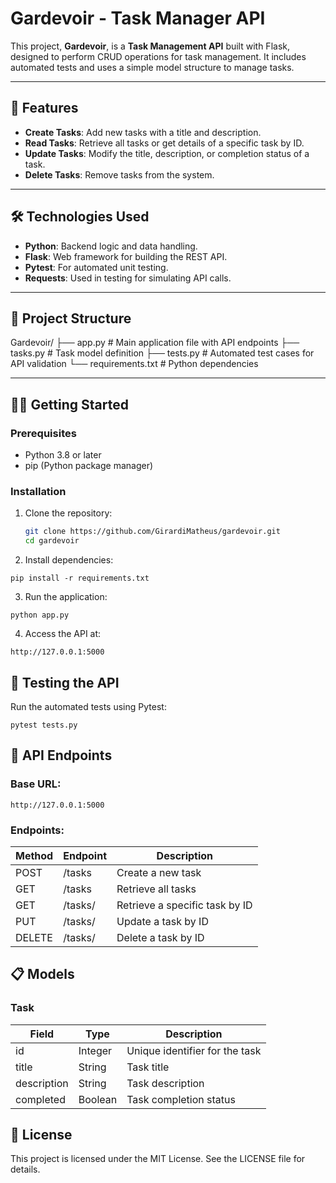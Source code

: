 # Gardevoir - Task Manager API

This project, **Gardevoir**, is a **Task Management API** built with Flask, designed to perform CRUD operations for task management. It includes automated tests and uses a simple model structure to manage tasks.

---

## 🚀 Features

- **Create Tasks**: Add new tasks with a title and description.
- **Read Tasks**: Retrieve all tasks or get details of a specific task by ID.
- **Update Tasks**: Modify the title, description, or completion status of a task.
- **Delete Tasks**: Remove tasks from the system.

---

## 🛠️ Technologies Used

- **Python**: Backend logic and data handling.
- **Flask**: Web framework for building the REST API.
- **Pytest**: For automated unit testing.
- **Requests**: Used in testing for simulating API calls.

---

## 📂 Project Structure
Gardevoir/ 
├── app.py # Main application file with API endpoints 
├── tasks.py # Task model definition 
├── tests.py # Automated test cases for API validation 
└── requirements.txt # Python dependencies

---

## 🧑‍💻 Getting Started

### Prerequisites
- Python 3.8 or later
- pip (Python package manager)

### Installation

1. Clone the repository:
   ```bash
   git clone https://github.com/GirardiMatheus/gardevoir.git
   cd gardevoir

2. Install dependencies:

```
pip install -r requirements.txt
```

3. Run the application:

```
python app.py
```

4. Access the API at:

```
http://127.0.0.1:5000
```

## 🧪 Testing the API
Run the automated tests using Pytest:

```
pytest tests.py
```

## 📖 API Endpoints

### Base URL:

```
http://127.0.0.1:5000
```
### Endpoints:
| Method  | Endpoint      | Description                     | 
| ------- | ------------- | --------------------------------| 
| POST    | /tasks        | Create a new task               | 
| GET     | /tasks        | Retrieve all tasks              | 
| GET     | /tasks/<id>   | Retrieve a specific task by ID  |
| PUT     | /tasks/<id>   | Update a task by ID             |
| DELETE  | /tasks/<id>   | Delete a task by ID             |

## 📋 Models

### Task
| Field       | Type          | Description                     | 
| -------     | ------------- | --------------------------------| 
| id          | Integer       | Unique identifier for the task  | 
| title       | String        | Task title                      | 
| description | String        | Task description                |
| completed   | Boolean       | Task completion status          |

## 📜 License
This project is licensed under the MIT License. See the LICENSE file for details.